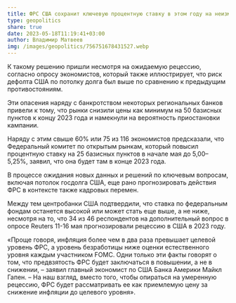 ```yaml
---
title: ФРС США сохранит ключевую процентную ставку в этом году на неизменном уровне
type: geopolitics
share: true
date: 2023-05-18T11:19:41+03:00
author: Владимир Матвеев
img: /images/geopolitics/756751678431527.webp
---
```

К такому решению пришли несмотря на ожидаемую рецессию, согласно опросу экономистов, который также иллюстрирует, что риск дефолта США по потолку долга был выше по сравнению к предыдущим противостояниям.

Эти опасения наряду с банкротством некоторых региональных банков привели к тому, что рынки снизили цены как минимум на 50 базисных пунктов к концу 2023 года и намекнули на вероятность приостановки кампании.

Наряду с этим свыше 60% или 75 из 116 экономистов предсказали, что Федеральный комитет по открытым рынкам, который повысил процентную ставку на 25 базисных пунктов в начале мая до 5,00–5,25%, заявил, что она будет там в конце 2023 года.

В процессе ожидания новых данных и решений по ключевым вопросам, включая потолок госдолга США, еще рано прогнозировать действия ФРС в контексте также кадровых перемен.

Между тем центробанки США подтвердили, что ставка по федеральным фондам останется высокой или может стать еще выше, а не ниже, несмотря на то, что 34 из 46 респондентов на дополнительный вопрос в опросе Reuters 11-16 мая прогнозировали рецессию в США в 2023 году.

«Проще говоря, инфляция более чем в два раза превышает целевой уровень ФРС, а уровень безработицы ниже оценки естественного уровня каждым участником FOMC. Одни только эти факты говорят о том, что предвзятость ФРС будет заключаться в повышении, а не в снижении, – заявил главный экономист по США Банка Америки Майкл Гапен. – На наш взгляд, вместо того, чтобы опираться на умеренную рецессию, ФРС будет рассматривать ее как приемлемую цену за снижение инфляции до целевого уровня».